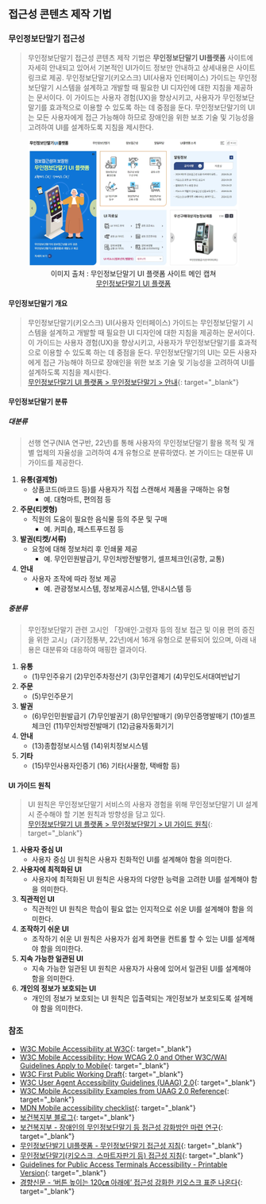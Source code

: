 ## 접근성 콘텐츠 제작 기법

### 무인정보단말기 접근성
> 무인정보단말기 접근성 콘텐츠 제작 기법은 **무인정보단말기 UI플랫폼** 사이트에 자세히 안내되고 있어서 기본적인 UI가이드 정보만 안내하고 상세내용은 사이트 링크로 제공. 
무인정보단말기(키오스크) UI(사용자 인터페이스) 가이드는 무인정보단말기 시스템을 설계하고 개발할 때 필요한 UI 디자인에 대한 지침을 제공하는 문서이다. 이 가이드는 사용자 경험(UX)을 향상시키고, 사용자가 무인정보단말기를 효과적으로 이용할 수 있도록 하는 데 중점을 둔다. 무인정보단말기의 UI는 모든 사용자에게 접근 가능해야 하므로 장애인을 위한 보조 기술 및 기능성을 고려하여 UI를 설계하도록 지침을 제시한다.

<figure aria-hidden="true" style="text-align:center">
   <img src="./../images/kiosk/kioskui.or.kr.jpg" alt="무인정보단말기 UI 플랫폼 사이트 메인">
   <figcaption>
      이미지 출처 : 무인정보단말기 UI 플랫폼 사이트 메인 캡쳐<br>
      <a href="https://www.kioskui.or.kr/index.do" target="_blank" title="새 창 열림">무인정보단말기 UI 플랫폼</a>   
   </figcaption>
</figure>

#### 무인정보단말기 개요
> 무인정보단말기(키오스크) UI(사용자 인터페이스) 가이드는 무인정보단말기 시스템을 설계하고 개발할 때 필요한 UI 디자인에 대한 지침을 제공하는 문서이다. 이 가이드는 사용자 경험(UX)을 향상시키고, 사용자가 무인정보단말기를 효과적으로 이용할 수 있도록 하는 데 중점을 둔다. 무인정보단말기의 UI는 모든 사용자에게 접근 가능해야 하므로 장애인을 위한 보조 기술 및 기능성을 고려하여 UI를 설계하도록 지침을 제시한다.   
[무인정보단말기 UI 플랫폼 > 무인정보단말기 > 안내](https://www.kioskui.or.kr/index.do?menu_id=00001026&servletPath=%2Findex.do){: target="_blank"}

#### 무인정보단말기 분류
#####  대분류
> 선행 연구(NIA 연구반, 22년)를 통해 사용자의 무인정보단말기 활용 목적 및 개별 업체의 자율성을 고려하여 4개 유형으로 분류하였다. 본 가이드는 대분류 UI 가이드를 제공한다.

1. **유통(결제형)**   
   - 상품코드(바코드 등)를 사용자가 직접 스캔해서 제품을 구매하는 유형   
     * 예. 대형마트, 편의점 등   
2. **주문(티켓형)**   
   - 직원의 도움이 필요한 음식물 등의 주문 및 구매   
     * 예. 커피숍, 패스트푸드점 등   
3. **발권(티켓/서류)**   
   - 요청에 대해 정보처리 후 인쇄물 제공   
     * 예. 무인민원발급기, 무인처방전발행기, 셀프체크인(공항, 교통)   
4. **안내**   
   - 사용자 조작에 따라 정보 제공   
     * 예. 관광정보시스템, 정보제공시스템, 안내시스템 등   

#####  중분류
> 무인정보단말기 관련 고시인 「장애인·고령자 등의 정보 접근 및 이용 편의 증진을 위한 고시」(과기정통부, 22년)에서 16개 유형으로 분류되어 있으며, 아래 내용은 대분류와 대응하여 매핑한 결과이다.   

1. **유통**   
   - (1)무인주유기 (2)무인주차정산기 (3)무인결제기 (4)무인도서대여반납기      
2. **주문**   
   - (5)무인주문기   
3. **발권**   
   - (6)무인민원발급기 (7)무인발권기 (8)무인발매기 (9)무인증명발매기 (10)셀프체크인 (11)무인처방전발매기 (12)금융자동화기기   
4. **안내**   
   - (13)종합정보시스템 (14)위치정보시스템   
5. **기타**   
   - (15)무인사용자인증기 (16) 기타(사물함, 택배함 등)   


#### UI 가이드 원칙
> UI 원칙은 무인정보단말기 서비스의 사용자 경험을 위해 무인정보단말기 UI 설계 시 준수해야 할 기본 원칙과 방향성을 담고 있다.   
[무인정보단말기 UI 플랫폼 > 무인정보단말기 > UI 가이드 원칙](https://www.kioskui.or.kr/index.do?menu_id=00001210){: target="_blank"}   

1. **사용자 중심 UI**   
   - 사용자 중심 UI 원칙은 사용자 친화적인 UI를 설계해야 함을 의미한다.   
2. **사용자에 최적화된 UI**   
   - 사용자에 최적화된 UI 원칙은 사용자의 다양한 능력을 고려한 UI를 설계해야 함을 의미한다.   
3. **직관적인 UI**   
   - 직관적인 UI 원칙은 학습이 필요 없는 인지적으로 쉬운 UI를 설계해야 함을 의미한다.   
4. **조작하기 쉬운 UI**   
   - 조작하기 쉬운 UI 원칙은 사용자가 쉽게 화면을 컨트롤 할 수 있는 UI를 설계해야 함을 의미한다.   
5. **지속 가능한 일관된 UI**   
   - 지속 가능한 일관된 UI 원칙은 사용자가 사용에 있어서 일관된 UI를 설계해야 함을 의미한다.   
6. **개인의 정보가 보호되는 UI**   
   - 개인의 정보가 보호되는 UI 원칙은 입출력되는 개인정보가 보호되도록 설계해야 함을 의미한다.   






### 참조
- [W3C Mobile Accessibility at W3C](https://www.w3.org/WAI/standards-guidelines/mobile/){: target="_blank"}   
- [W3C Mobile Accessibility: How WCAG 2.0 and Other W3C/WAI Guidelines Apply to Mobile](https://www.w3.org/TR/mobile-accessibility-mapping/){: target="_blank"}    
- [W3C First Public Working Draft](https://www.w3.org/news/2015/first-public-working-draft-performance-timeline-level-2/){: target="_blank"}    
- [W3C User Agent Accessibility Guidelines (UAAG) 2.0](https://www.w3.org/TR/UAAG20/){: target="_blank"}   
- [W3C Mobile Accessibility Examples from UAAG 2.0 Reference](https://www.w3.org/TR/IMPLEMENTING-UAAG20/mobile.html){: target="_blank"}   
- [MDN Mobile accessibility checklist](https://developer.mozilla.org/en-US/docs/Web/Accessibility/Mobile_accessibility_checklist){: target="_blank"}   
- [보건복지부 블로그](https://blog.naver.com/prologue/PrologueList.naver?blogId=mohw2016){: target="_blank"}   
- [보건복지부 - 장애인의 무인정보단말기 등 접근성 강화방안 마련 연구](https://www.mohw.go.kr/synap/doc.html?fn=1635730805506_20211101104005.pdf&rs=/upload/result/202405/){: target="_blank"}   
- [무인정보단발기 UI플랫폼 - 무인정보단말기 접근성 지침](https://www.kioskui.or.kr/index.do?menu_id=00000985){: target="_blank"}   
- [무인정보단말기(키오스크, 스마트자판기 등) 접근성 지침](https://standard.go.kr/KSCI/standardIntro/getStandardSearchView.do?menu19&topMenuId=502&upperMenuId=503&ksNo=KSX9211&tmprKsNo=KS_X_NEW_2015_1845&reformNo=01){: target="_blank"}   
- [Guidelines for Public Access Terminals Accessibility - Printable Version](https://mada.org.qa/wp-content/uploads/2020/01/Ireland-Guidelines-for-Public-Access-Terminals-Accessibility.pdf){: target="_blank"}   
- [경향신문 - ‘버튼 높이는 120㎝ 아래에’ 접근성 강화한 키오스크 표준 나온다](https://www.khan.co.kr/economy/market-trend/article/202109231513001#csidxf8d9d8b51bed28bbb4fad083122f3af){: target="_blank"}   


